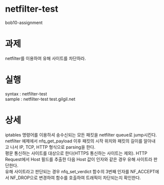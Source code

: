 # netfilter-test
bob10-assignment

# 과제
netfilter를 이용하여 유해 사이트를 차단하라.

# 실행
syntax : netfilter-test <host><br>
sample : netfilter-test test.gilgil.net

# 상세
iptables 명령어를 이용하셔 송수신되는 모든 패킷을 netfilter queue로 jump시킨다.<br>
netfilter 예제에서 nfq_get_payload 이후 패킷의 시작 위치와 패킷의 길이를 알아내고 나서 IP, TCP, HTTP 형식으로 parsing을 한다.<br>
평문 통신하는 사이트를 대상으로 한다(HTTPS 통신하는 사이트는 제외). HTTP Request에서 Host 필드를 추출한 다음 Host 값이 인자와 같은 경우 유해 사이트라 판단한다.<br>
유해 사이트라고 판단되는 경우 nfq_set_verdict 함수의 3번째 인자를 NF_ACCEPT에서 NF_DROP으로 변경하여 함수를 호출하여 트래픽이 차단되는지 확인한다.

